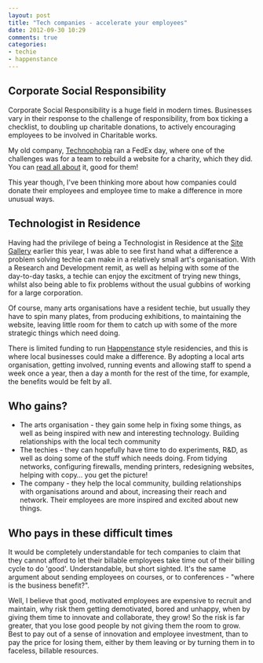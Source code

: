 ```yaml
---
layout: post
title: "Tech companies - accelerate your employees"
date: 2012-09-30 10:29
comments: true
categories:
- techie
- happenstance 
---
```


## Corporate Social Responsibility
Corporate Social Responsibility is a huge field in modern times. Businesses vary in their response to the challenge of responsibility, from box ticking a checklist, to doubling up charitable donations, to actively encouraging employees to be involved in Charitable works. 

My old company, [Technophobia](http://www.technophobia.com) ran a FedEx day, where one of the challenges was for a team to rebuild a website for a charity, which they did. You can [read all about](http://www.technophobia.com/blog/read/another-successful-innovation-day-407) it, good for them!

This year though, I've been thinking more about how companies could donate their employees and employee time to make a difference in more unusual ways. 

## Technologist in Residence

Having had the privilege of being a Technologist in Residence at the [Site Gallery](http://sitegallery.org) earlier this year, I was able to see first hand what a difference a problem solving techie can make in a relatively small art's organisation. With a Research and Development remit, as well as helping with some of the day-to-day tasks, a techie can enjoy the excitment of trying new things, whilst also being able to fix problems without the usual gubbins of working for a large corporation.

Of course, many arts organisations have a resident techie, but usually they have to spin many plates, from producing exhibitions, to maintaining the website, leaving little room for them to catch up with some of the more strategic things which need doing.

There is limited funding to run [Happenstance](http://www.happenstanceproject.com) style residencies, and this is where local businesses could make a difference. By adopting a local arts organisation, getting involved, running events and allowing staff to spend a week once a year, then a day a month for the rest of the time, for example, the benefits would be felt by all.

## Who gains?

* The arts organisation - they gain some help in fixing some things, as well as being inspired with new and interesting technology. Building relationships with the local tech community
* The techies - they can hopefully have time to do experiments, R&D, as well as doing some of the stuff which needs doing. From tidying networks, configuring firewalls, mending printers, redesigning websites, helping with copy… you get the picture!
* The company - they help the local community, building relationships with organisations around and about, increasing their reach and network. Their employees are more inspired and excited about new things.

## Who pays in these difficult times

It would be completely understandable for tech companies to claim that they cannot afford to let their billable employees take time out of their billing cycle to do 'good'. Understandable, but short sighted. It's the same argument about sending employees on courses, or to conferences - "where is the business benefit?".

Well, I believe that good, motivated employees are expensive to recruit and maintain, why risk them getting demotivated, bored and unhappy, when by giving them time to innovate and collaborate, they grow! So the risk is far greater, that you lose good people by not giving them the room to grow. Best to pay out of a sense of innovation and employee investment, than to pay the price for losing them, either by them leaving or by turning them in to faceless, billable resources.




